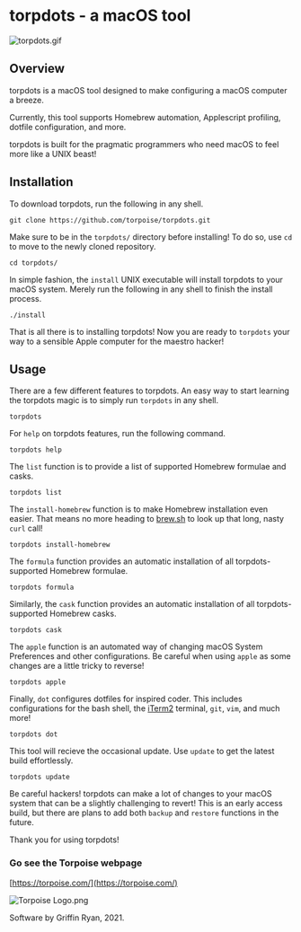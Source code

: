 # torpdots - a macOS tool

![torpdots.gif](https://torpoisebucket.s3-us-west-2.amazonaws.com/torpdots.gif)

## Overview

torpdots is a macOS tool designed to make configuring a macOS computer a breeze.

Currently, this tool supports Homebrew automation, Applescript profiling, dotfile configuration, and more.

torpdots is built for the pragmatic programmers who need macOS to feel more like a UNIX beast!

## Installation

To download torpdots, run the following in any shell.

    git clone https://github.com/torpoise/torpdots.git

Make sure to be in the `torpdots/` directory before installing! To do so, use `cd` to move to the newly cloned repository.

    cd torpdots/

In simple fashion, the `install` UNIX executable will install torpdots to your macOS system. Merely run the following in any shell to finish the install process.

    ./install

That is all there is to installing torpdots! Now you are ready to `torpdots` your way to a sensible Apple computer for the maestro hacker!

## Usage

There are a few different features to torpdots. An easy way to start learning the torpdots magic is to simply run `torpdots` in any shell.

    torpdots

For `help` on torpdots features, run the following command.

    torpdots help

The `list` function is to provide a list of supported Homebrew formulae and casks.

    torpdots list

The `install-homebrew` function is to make Homebrew installation even easier. That means no more heading to [brew.sh](brew.sh) to look up that long, nasty `curl` call!

    torpdots install-homebrew

The `formula` function provides an automatic installation of all torpdots-supported Homebrew formulae.

    torpdots formula

Similarly, the `cask` function provides an automatic installation of all torpdots-supported Homebrew casks.

    torpdots cask

The `apple` function is an automated way of changing macOS System Preferences and other configurations. Be careful when using `apple` as some changes are a little tricky to reverse!

    torpdots apple

Finally, `dot` configures dotfiles for inspired coder. This includes configurations for the bash shell, the [iTerm2](https://iterm2.com/) terminal, `git`, `vim`, and much more!

    torpdots dot

This tool will recieve the occasional update. Use `update` to get the latest build effortlessly.

    torpdots update

Be careful hackers! torpdots can make a lot of changes to your macOS system that can be a slightly challenging to revert! This is an early access build, but there are plans to add both `backup` and `restore` functions in the future.

Thank you for using torpdots!

### Go see the Torpoise webpage

[https://torpoise.com/](https://torpoise.com/)

![Torpoise Logo.png](https://torpoisebucket.s3-us-west-2.amazonaws.com/torpoiselogo.png)

Software by Griffin Ryan, 2021.
